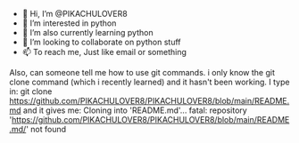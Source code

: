 - 👋 Hi, I’m @PIKACHULOVER8
- 👀 I’m interested in python
- 🌱 I’m also currently learning python
- 💞️ I’m looking to collaborate on python stuff
- 📫 To reach me, Just like email or something


Also, can someone tell me how to use git commands. i only know the git clone command (which i recently learned) and it hasn't been working. I type in: git clone https://github.com/PIKACHULOVER8/PIKACHULOVER8/blob/main/README.md  and it gives me: Cloning into 'README.md'...
fatal: repository 'https://github.com/PIKACHULOVER8/PIKACHULOVER8/blob/main/README.md/' not found
